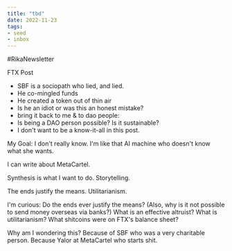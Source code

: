 ```yaml
---
title: "tbd"
date: 2022-11-23
tags:
- seed
- inbox
---
```

#RikaNewsletter 

FTX Post
- SBF is a sociopath who lied, and lied. 
- He co-mingled funds
- He created a token out of thin air
- Is he an idiot or was this an honest mistake? 
- bring it back to me & to dao people: 
- Is being a DAO person possible? Is it sustainable? 
- I don't want to be a know-it-all in this post. 

My Goal: 
I don't really know. I'm like that AI machine who doesn't know what she wants. 

I can write about MetaCartel. 

Synthesis is what I want to do.  Storytelling. 

The ends justify the means. Utilitarianism.

I'm curious: Do the ends ever justify the means? 
(Also, why is it not possible to send money overseas via banks?)
What is an effective altruist?
What is utilitarianism?
What shitcoins were on FTX's balance sheet? 

Why am I wondering this? 
Because of SBF who was a very charitable person. 
Because Yalor at MetaCartel who starts shit. 



